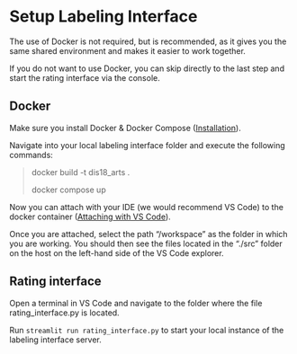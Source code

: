 # Setup Labeling Interface

The use of Docker is not required, but is recommended, as it gives you the same shared environment and makes it easier to work together.

If you do not want to use Docker, you can skip directly to the last step and start the rating interface via the console.

## Docker

Make sure you install Docker & Docker Compose ([Installation](https://docs.docker.com/compose/install/)).

Navigate into your local labeling interface folder and execute the following commands:
> docker build -t dis18_arts .
> 
> docker compose up

Now you can attach with your IDE (we would recommend VS Code) to the docker container ([Attaching with VS Code](https://code.visualstudio.com/docs/devcontainers/attach-container)).

Once you are attached, select the path “/workspace” as the folder in which you are working. You should then see the files located in the “./src” folder on the host on the left-hand side of the VS Code explorer.

## Rating interface
Open a terminal in VS Code and navigate to the folder where the file rating_interface.py is located.

Run `streamlit run rating_interface.py` to start your local instance of the labeling interface server.
